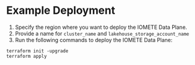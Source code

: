# Example Deployment

1. Specify the region where you want to deploy the IOMETE Data Plane.
2. Provide a name for `cluster_name` and `lakehouse_storage_account_name`
3. Run the following commands to deploy the IOMETE Data Plane:
```shell
terraform init -upgrade
terraform apply
```